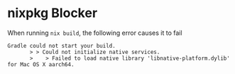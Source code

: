 # nixpkg Blocker

When running `nix build`, the following error causes it to fail

```shell
Gradle could not start your build.
       > > Could not initialize native services.
       >    > Failed to load native library 'libnative-platform.dylib' for Mac OS X aarch64.
```

